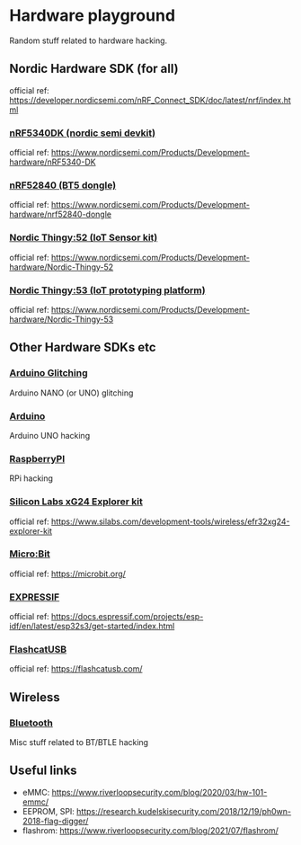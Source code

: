 # Hardware playground
Random stuff related to hardware hacking.

## Nordic Hardware SDK (for all)
official ref: https://developer.nordicsemi.com/nRF_Connect_SDK/doc/latest/nrf/index.html

### [nRF5340DK (nordic semi devkit)](nRF5340DK/README.md)
official ref: https://www.nordicsemi.com/Products/Development-hardware/nRF5340-DK

### [nRF52840 (BT5 dongle)](nRF52840-dongle/README.md)
official ref: https://www.nordicsemi.com/Products/Development-hardware/nrf52840-dongle

### [Nordic Thingy:52 (IoT Sensor kit)](thingy52/README.md)
official ref: https://www.nordicsemi.com/Products/Development-hardware/Nordic-Thingy-52

### [Nordic Thingy:53 (IoT prototyping platform)](thingy53/README.md)
official ref: https://www.nordicsemi.com/Products/Development-hardware/Nordic-Thingy-53

## Other Hardware SDKs etc

### [Arduino Glitching](glitching/README.md)
Arduino NANO (or UNO) glitching

### [Arduino](arduino/README.md)
Arduino UNO hacking

### [RaspberryPI](raspberrypi/README.md)
RPi hacking

### [Silicon Labs xG24 Explorer kit](silab-xG24/README.md)
official ref: https://www.silabs.com/development-tools/wireless/efr32xg24-explorer-kit

### [Micro:Bit](microbit/README.md)
official ref: https://microbit.org/

### [EXPRESSIF](expressif/README.md)
official ref: https://docs.espressif.com/projects/esp-idf/en/latest/esp32s3/get-started/index.html

### [FlashcatUSB](flashcatusb/README.md)
official ref: https://flashcatusb.com/

## Wireless
### [Bluetooth](bluetooth/README.md)
Misc stuff related to BT/BTLE hacking

## Useful links
* eMMC: https://www.riverloopsecurity.com/blog/2020/03/hw-101-emmc/
* EEPROM, SPI: https://research.kudelskisecurity.com/2018/12/19/ph0wn-2018-flag-digger/
* flashrom: https://www.riverloopsecurity.com/blog/2021/07/flashrom/


